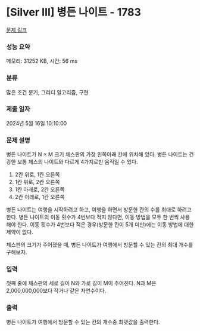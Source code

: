 # [Silver III] 병든 나이트 - 1783 

[문제 링크](https://www.acmicpc.net/problem/1783) 

### 성능 요약

메모리: 31252 KB, 시간: 56 ms

### 분류

많은 조건 분기, 그리디 알고리즘, 구현

### 제출 일자

2024년 5월 16일 10:10:00

### 문제 설명

<p>병든 나이트가 N × M 크기 체스판의 가장 왼쪽아래 칸에 위치해 있다. 병든 나이트는 건강한 보통 체스의 나이트와 다르게 4가지로만 움직일 수 있다.</p>

<ol>
	<li>2칸 위로, 1칸 오른쪽</li>
	<li>1칸 위로, 2칸 오른쪽</li>
	<li>1칸 아래로, 2칸 오른쪽</li>
	<li>2칸 아래로, 1칸 오른쪽</li>
</ol>

<p>병든 나이트는 여행을 시작하려고 하고, 여행을 하면서 방문한 칸의 수를 최대로 하려고 한다. 병든 나이트의 이동 횟수가 4번보다 적지 않다면, 이동 방법을 모두 한 번씩 사용해야 한다. 이동 횟수가 4번보다 적은 경우(방문한 칸이 5개 미만)에는 이동 방법에 대한 제약이 없다.</p>

<p>체스판의 크기가 주어졌을 때, 병든 나이트가 여행에서 방문할 수 있는 칸의 최대 개수를 구해보자.</p>

### 입력 

 <p>첫째 줄에 체스판의 세로 길이 N와 가로 길이 M이 주어진다. N과 M은 2,000,000,000보다 작거나 같은 자연수이다.</p>

### 출력 

 <p>병든 나이트가 여행에서 방문할 수 있는 칸의 개수중 최댓값을 출력한다.</p>

